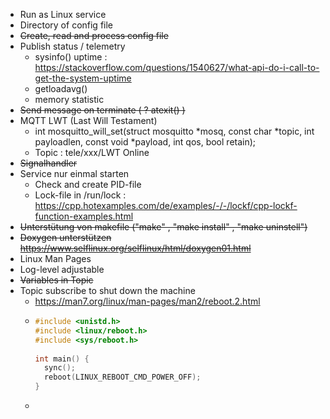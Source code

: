 * Run as Linux service 
* Directory of config file
* ~~Create, read and process config file~~
* Publish status / telemetry
    - sysinfo() uptime : https://stackoverflow.com/questions/1540627/what-api-do-i-call-to-get-the-system-uptime
    - getloadavg()
    - memory statistic
* ~~Send message on terminate ( ? atexit() )~~
* MQTT LWT (Last Will Testament)
    - int mosquitto_will_set(struct mosquitto *mosq, const char *topic, int payloadlen, const void *payload, int qos, bool retain);
    - Topic : tele/xxx/LWT Online
* ~~Signalhandler~~
* Service nur einmal starten
    - Check and create PID-file
    - Lock-file in /run/lock : https://cpp.hotexamples.com/de/examples/-/-/lockf/cpp-lockf-function-examples.html
* ~~Unterstütung von makefile ("make" , "make install" , "make uninstell")~~
* ~~Doxygen unterstützen https://www.selflinux.org/selflinux/html/doxygen01.html~~
* Linux Man Pages
* Log-level adjustable
* ~~Variables in Topic~~
* Topic subscribe to shut down the machine
    - https://man7.org/linux/man-pages/man2/reboot.2.html
    - ```c
      #include <unistd.h>  
      #include <linux/reboot.h>
      #include <sys/reboot.h>
       
      int main() {
        sync();
        reboot(LINUX_REBOOT_CMD_POWER_OFF);
      }
      ```
    -